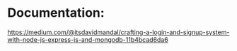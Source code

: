 # Documentation:
https://medium.com/@itsdavidmandal/crafting-a-login-and-signup-system-with-node-js-express-js-and-mongodb-11b4bcad6da6

